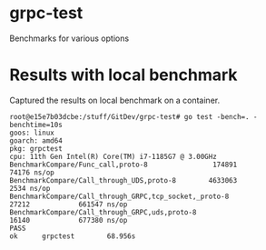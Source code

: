 # grpc-test
Benchmarks for various options

# Results with local benchmark

Captured the results on local benchmark on a container.

```
root@e15e7b03dcbe:/stuff/GitDev/grpc-test# go test -bench=. -benchtime=10s
goos: linux
goarch: amd64
pkg: grpctest
cpu: 11th Gen Intel(R) Core(TM) i7-1185G7 @ 3.00GHz
BenchmarkCompare/Func_call,proto-8                174891             74176 ns/op
BenchmarkCompare/Call_through_UDS,proto-8        4633063              2534 ns/op
BenchmarkCompare/Call_through_GRPC,tcp_socket,_proto-8             27212            661547 ns/op
BenchmarkCompare/Call_through_GRPC,uds,proto-8                     16140            677380 ns/op
PASS
ok      grpctest        68.956s
```
